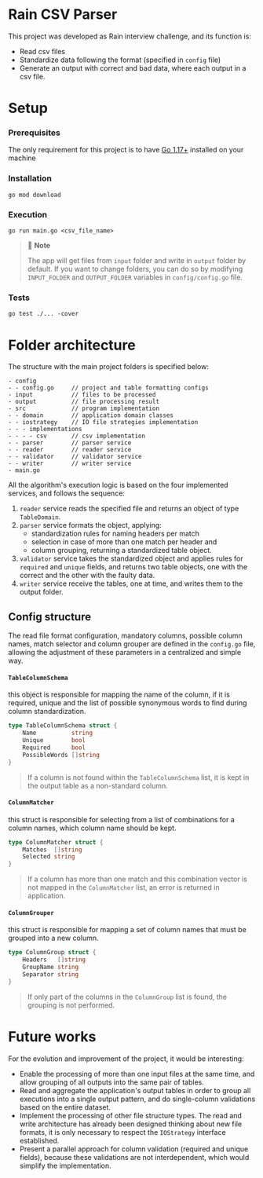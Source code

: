 # Rain CSV Parser

This project was developed as Rain interview challenge, and its function is:
 * Read csv files
 * Standardize data following the format (specified in `config` file)  
 * Generate an output with correct and bad data, where each output in a csv file.

# Setup

### Prerequisites

The only requirement for this project is to have [Go 1.17+](https://go.dev/dl/) installed on your machine

### Installation

```shell
go mod download
```

### Execution

```shell
go run main.go <csv_file_name>
```

> 🚩 **Note**
>
> The app will get files from `input` folder and write in `output` folder by default.
> If you want to change folders, you can do so by modifying `INPUT_FOLDER` and `OUTPUT_FOLDER` variables in `config/config.go` file.

### Tests
```shell
go test ./... -cover
```

# Folder architecture

The structure with the main project folders is specified below:
```
- config
- - config.go     // project and table formatting configs
- input           // files to be processed
- output          // file processing result
- src             // program implementation
- - domain        // application domain classes
- - iostrategy    // IO file strategies implementation
- - - implementations
- - - - csv       // csv implementation
- - parser        // parser service
- - reader        // reader service
- - validator     // validator service
- - writer        // writer service
- main.go
```

All the algorithm's execution logic is based on the four implemented services, and follows the sequence:
1. `reader` service reads the specified file and returns an object of type `TableDomain`.
2. `parser` service formats the object, applying:
   * standardization rules for naming headers per match
   * selection in case of more than one match per header and
   * column grouping, returning a standardized table object.
3. `validator` service takes the standardized object and applies rules for `required` and `unique` fields, and returns two table objects, one with the correct and the other with the faulty data.
4. `writer` service receive the tables, one at time, and writes them to the output folder.

## Config structure

The read file format configuration, mandatory columns, possible column names, match selector and column grouper
are defined in the `config.go` file, allowing the adjustment of these parameters in a centralized and simple way.

#### `TableColumnSchema`

this object is responsible for mapping the name of the column, if it is required, unique and the list of possible synonymous words to find during column standardization.

```go
type TableColumnSchema struct {
    Name          string
    Unique        bool
    Required      bool
    PossibleWords []string
}
```
> If a column is not found within the `TableColumnSchema` list, it is kept in the output table as a non-standard column.

#### `ColumnMatcher`

this struct is responsible for selecting from a list of combinations for a column names, which column name should be kept.

```go
type ColumnMatcher struct {
    Matches  []string
    Selected string
}
```
> If a column has more than one match and this combination vector is not mapped in the `ColumnMatcher` list, an error is returned in application.

#### `ColumnGrouper`

this struct is responsible for mapping a set of column names that must be grouped into a new column.

```go
type ColumnGroup struct {
    Headers   []string
    GroupName string
    Separator string
}
```
> If only part of the columns in the `ColumnGroup` list is found, the grouping is not performed.

# Future works

For the evolution and improvement of the project, it would be interesting:

* Enable the processing of more than one input files at the same time, and allow grouping of all outputs into the same pair of tables.
* Read and aggregate the application's output tables in order to group all executions into a single output pattern, and do single-column validations based on the entire dataset.
* Implement the processing of other file structure types. The read and write architecture has already been designed thinking about new file formats, 
it is only necessary to respect the `IOStrategy` interface established.
* Present a parallel approach for column validation (required and unique fields), because these validations are not interdependent, 
which would simplify the implementation.